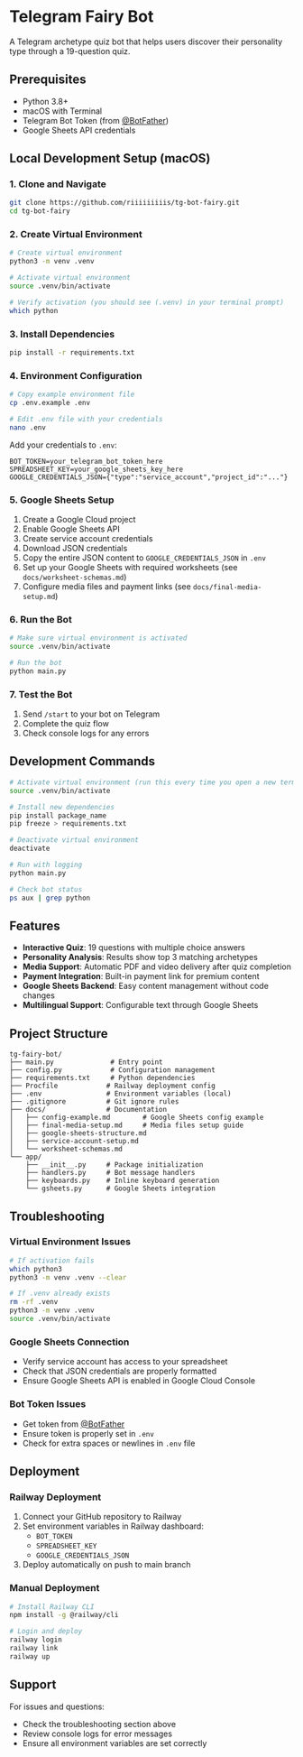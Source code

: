 # Telegram Fairy Bot

A Telegram archetype quiz bot that helps users discover their personality type through a 19-question quiz.

## Prerequisites

- Python 3.8+
- macOS with Terminal
- Telegram Bot Token (from [@BotFather](https://t.me/BotFather))
- Google Sheets API credentials

## Local Development Setup (macOS)

### 1. Clone and Navigate
```bash
git clone https://github.com/riiiiiiiiis/tg-bot-fairy.git
cd tg-bot-fairy
```

### 2. Create Virtual Environment
```bash
# Create virtual environment
python3 -m venv .venv

# Activate virtual environment
source .venv/bin/activate

# Verify activation (you should see (.venv) in your terminal prompt)
which python
```

### 3. Install Dependencies
```bash
pip install -r requirements.txt
```

### 4. Environment Configuration
```bash
# Copy example environment file
cp .env.example .env

# Edit .env file with your credentials
nano .env
```

Add your credentials to `.env`:
```env
BOT_TOKEN=your_telegram_bot_token_here
SPREADSHEET_KEY=your_google_sheets_key_here
GOOGLE_CREDENTIALS_JSON={"type":"service_account","project_id":"..."}
```

### 5. Google Sheets Setup
1. Create a Google Cloud project
2. Enable Google Sheets API
3. Create service account credentials
4. Download JSON credentials
5. Copy the entire JSON content to `GOOGLE_CREDENTIALS_JSON` in `.env`
6. Set up your Google Sheets with required worksheets (see `docs/worksheet-schemas.md`)
7. Configure media files and payment links (see `docs/final-media-setup.md`)

### 6. Run the Bot
```bash
# Make sure virtual environment is activated
source .venv/bin/activate

# Run the bot
python main.py
```

### 7. Test the Bot
1. Send `/start` to your bot on Telegram
2. Complete the quiz flow
3. Check console logs for any errors

## Development Commands

```bash
# Activate virtual environment (run this every time you open a new terminal)
source .venv/bin/activate

# Install new dependencies
pip install package_name
pip freeze > requirements.txt

# Deactivate virtual environment
deactivate

# Run with logging
python main.py

# Check bot status
ps aux | grep python
```

## Features

- **Interactive Quiz**: 19 questions with multiple choice answers
- **Personality Analysis**: Results show top 3 matching archetypes
- **Media Support**: Automatic PDF and video delivery after quiz completion
- **Payment Integration**: Built-in payment link for premium content
- **Google Sheets Backend**: Easy content management without code changes
- **Multilingual Support**: Configurable text through Google Sheets

## Project Structure

```
tg-fairy-bot/
├── main.py              # Entry point
├── config.py            # Configuration management
├── requirements.txt     # Python dependencies
├── Procfile            # Railway deployment config
├── .env                # Environment variables (local)
├── .gitignore          # Git ignore rules
├── docs/               # Documentation
│   ├── config-example.md        # Google Sheets config example
│   ├── final-media-setup.md     # Media files setup guide
│   ├── google-sheets-structure.md
│   ├── service-account-setup.md
│   └── worksheet-schemas.md
└── app/
    ├── __init__.py     # Package initialization
    ├── handlers.py     # Bot message handlers
    ├── keyboards.py    # Inline keyboard generation
    └── gsheets.py      # Google Sheets integration
```

## Troubleshooting

### Virtual Environment Issues
```bash
# If activation fails
which python3
python3 -m venv .venv --clear

# If .venv already exists
rm -rf .venv
python3 -m venv .venv
source .venv/bin/activate
```

### Google Sheets Connection
- Verify service account has access to your spreadsheet
- Check that JSON credentials are properly formatted
- Ensure Google Sheets API is enabled in Google Cloud Console

### Bot Token Issues
- Get token from [@BotFather](https://t.me/BotFather)
- Ensure token is properly set in `.env`
- Check for extra spaces or newlines in `.env` file

## Deployment

### Railway Deployment
1. Connect your GitHub repository to Railway
2. Set environment variables in Railway dashboard:
   - `BOT_TOKEN`
   - `SPREADSHEET_KEY`
   - `GOOGLE_CREDENTIALS_JSON`
3. Deploy automatically on push to main branch

### Manual Deployment
```bash
# Install Railway CLI
npm install -g @railway/cli

# Login and deploy
railway login
railway link
railway up
```

## Support

For issues and questions:
- Check the troubleshooting section above
- Review console logs for error messages
- Ensure all environment variables are set correctly